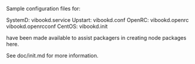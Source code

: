 Sample configuration files for:

SystemD: vibookd.service
Upstart: vibookd.conf
OpenRC:  vibookd.openrc
         vibookd.openrcconf
CentOS:  vibookd.init

have been made available to assist packagers in creating node packages here.

See doc/init.md for more information.
